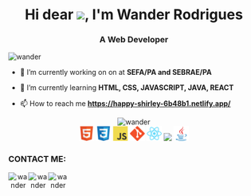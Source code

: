 

<h1 align="center">Hi dear <img src="https://raw.githubusercontent.com/kaueMarques/kaueMarques/master/hi.gif" width="30px">, I'm Wander Rodrigues</h1>
<h3 align="center">A Web Developer</h3>
<p align="left"> <img src="https://komarev.com/ghpvc/?username=wander27rodrigues" alt="wander" /> </p>

- 🔭 I’m currently working on on at **SEFA/PA and SEBRAE/PA**

- 🌱 I’m currently learning **HTML, CSS, JAVASCRIPT, JAVA, REACT**

- 📫 How to reach me **https://happy-shirley-6b48b1.netlify.app/**



<p align="center">
<img src="https://github-readme-stats.vercel.app/api?username=wander27rodrigues&show_icons=true" alt="wander"/> 
 <br>
  <img width="30px" src="https://raw.githubusercontent.com/devicons/devicon/c5378d6c2510ffa0b3e4475af95618a8048d6cf1/icons/html5/html5-original.svg">
  <img width="30px" src="https://raw.githubusercontent.com/devicons/devicon/master/icons/css3/css3-original.svg">
  <img width="30px" src="https://raw.githubusercontent.com/devicons/devicon/master/icons/javascript/javascript-original.svg">
  <img width="30px" src="https://raw.githubusercontent.com/devicons/devicon/c5378d6c2510ffa0b3e4475af95618a8048d6cf1/icons/git/git-original.svg">
  <img width="30px" src="https://raw.githubusercontent.com/devicons/devicon/master/icons/react/react-original.svg">
<!--   <img width="30px" src="https://raw.githubusercontent.com/devicons/devicon/c5378d6c2510ffa0b3e4475af95618a8048d6cf1/icons/nodejs/nodejs-original.svg"> -->
  <img width="30px" src="https://upload.wikimedia.org/wikipedia/commons/thumb/9/9a/Visual_Studio_Code_1.35_icon.svg/1024px-Visual_Studio_Code_1.35_icon.svg.png">
  <img width="30px" src="https://raw.githubusercontent.com/devicons/devicon/master/icons/java/java-original.svg">
 

</p>

### CONTACT ME:

<p align="center">
<a href="https://www.linkedin.com/in/wander-souza-9469831bb/" target="blank"><img align="left" width="40px" src="https://cdn.jsdelivr.net/npm/simple-icons@3.0.1/icons/linkedin.svg" alt="wander"/></a>
<a href="https://www.facebook.com/wander.alisson/" target="blank"><img align="left" width="40px" src="https://cdn.jsdelivr.net/npm/simple-icons@3.0.1/icons/facebook.svg" alt="wander"/></a>
<a href="https://www.instagram.com/wa_rodrigues_/" target="blank"><img align="left" width="40px" src="https://cdn.jsdelivr.net/npm/simple-icons@3.0.1/icons/instagram.svg" alt="wander"/></a>
</p>
